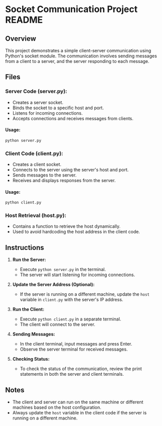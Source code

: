 # Socket Communication Project README

## Overview

This project demonstrates a simple client-server communication using Python's socket module. The communication involves sending messages from a client to a server, and the server responding to each message.

## Files

### Server Code (server.py):

- Creates a server socket.
- Binds the socket to a specific host and port.
- Listens for incoming connections.
- Accepts connections and receives messages from clients.

#### Usage:

```bash
python server.py
```

### Client Code (client.py):

- Creates a client socket.
- Connects to the server using the server's host and port.
- Sends messages to the server.
- Receives and displays responses from the server.

#### Usage:

```bash
python client.py
```

### Host Retrieval (host.py):

- Contains a function to retrieve the host dynamically.
- Used to avoid hardcoding the host address in the client code.

## Instructions

1. **Run the Server:**
   - Execute `python server.py` in the terminal.
   - The server will start listening for incoming connections.

2. **Update the Server Address (Optional):**
   - If the server is running on a different machine, update the `host` variable in `client.py` with the server's IP address.

3. **Run the Client:**
   - Execute `python client.py` in a separate terminal.
   - The client will connect to the server.

4. **Sending Messages:**
   - In the client terminal, input messages and press Enter.
   - Observe the server terminal for received messages.

5. **Checking Status:**
   - To check the status of the communication, review the print statements in both the server and client terminals.

## Notes

- The client and server can run on the same machine or different machines based on the host configuration.
- Always update the `host` variable in the client code if the server is running on a different machine.

